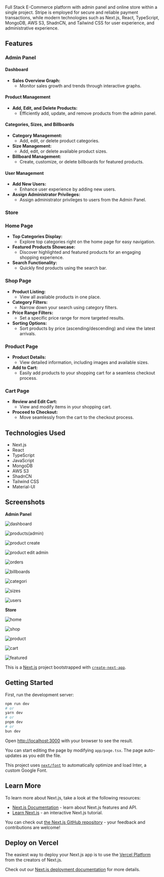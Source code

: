 Full Stack E-Commerce platform with admin panel and online store within a single project. Stripe is employed for secure and reliable payment transactions, while modern technologies such as Next.js, React, TypeScript, MongoDB, AWS S3, ShadnCN, and Tailwind CSS for user experience, and administrative experience.

## Features

### Admin Panel

#### Dashboard

- **Sales Overview Graph:**
  - Monitor sales growth and trends through interactive graphs.

#### Product Management

- **Add, Edit, and Delete Products:**
  - Efficiently add, update, and remove products from the admin panel.

#### Categories, Sizes, and Billboards

- **Category Management:**
  - Add, edit, or delete product categories.
- **Size Management:**
  - Add, edit, or delete available product sizes.
- **Billboard Management:**
  - Create, customize, or delete billboards for featured products.

#### User Management

- **Add New Users:**
  - Enhance user experience by adding new users.
- **Assign Administrator Privileges:**
  - Assign administrator privileges to users from the Admin Panel.
 
### Store

### Home Page

- **Top Categories Display:**
  - Explore top categories right on the home page for easy navigation.
- **Featured Products Showcase:**
  - Discover highlighted and featured products for an engaging shopping experience.
- **Search Functionality:**
  - Quickly find products using the search bar.

### Shop Page

- **Product Listing:**
  - View all available products in one place.
- **Category Filters:**
  - Narrow down your search using category filters.
- **Price Range Filters:**
  - Set a specific price range for more targeted results.
- **Sorting Options:**
  - Sort products by price (ascending/descending) and view the latest arrivals.
  
### Product Page

- **Product Details:**
  - View detailed information, including images and available sizes.
- **Add to Cart:**
  - Easily add products to your shopping cart for a seamless checkout process.

### Cart Page

- **Review and Edit Cart:**
  - View and modify items in your shopping cart.
- **Proceed to Checkout:**
  - Move seamlessly from the cart to the checkout process.
 

## Technologies Used
- Next.js
- React
- TypeScript
- JavaScript
- MongoDB
- AWS S3
- ShadnCN
- Tailwind CSS
- Material-UI


## Screenshots

**Admin Panel**

![dashboard](https://github.com/kemalkujovic/domaci_js/assets/107282806/b73aebd7-761d-47b5-b7e2-9363e0dc889b) 

![products(admin)](https://github.com/kemalkujovic/domaci_js/assets/107282806/436f1236-d307-4712-b192-a9aaba7cb1a2) 

![product create](https://github.com/kemalkujovic/domaci_js/assets/107282806/84a15b28-cf4d-46e1-a4d3-a33c189e764d) 

![product edit admin](https://github.com/kemalkujovic/domaci_js/assets/107282806/ada29504-1727-41bb-b9d1-ec7874981815)

![orders](https://github.com/kemalkujovic/domaci_js/assets/107282806/e2150672-6d22-47f2-ad87-0dfb147ccad6)

![billboards](https://github.com/kemalkujovic/domaci_js/assets/107282806/dd30b3bc-ec52-4c36-978e-02952304e1d5)

![categori](https://github.com/kemalkujovic/domaci_js/assets/107282806/fc6f9a74-79c6-4f89-aa5d-1bf10b0e1830)

![sizes](https://github.com/kemalkujovic/domaci_js/assets/107282806/3695c3b9-6730-4d63-8fc6-a0259511c4a4)

![users](https://github.com/kemalkujovic/domaci_js/assets/107282806/9c65db2a-1a08-43a7-bd96-323f5cd3472a)

**Store**

![home](https://github.com/kemalkujovic/domaci_js/assets/107282806/47730120-f708-4b9f-99ce-115cabb37a9e)

![shop](https://github.com/kemalkujovic/domaci_js/assets/107282806/3a033398-304f-40cd-8eb8-90c61037aa19)

![product](https://github.com/kemalkujovic/domaci_js/assets/107282806/4ba4e874-d2be-4c11-97be-7d81b7f97cee)

![cart](https://github.com/kemalkujovic/domaci_js/assets/107282806/83a83ee3-0923-456b-ae59-ab5855dbc5e4)

![featured](https://github.com/kemalkujovic/domaci_js/assets/107282806/ac52016f-0c1c-48fa-8ea4-a5796d0e6b59)


This is a [Next.js](https://nextjs.org/) project bootstrapped with [`create-next-app`](https://github.com/vercel/next.js/tree/canary/packages/create-next-app).

## Getting Started

First, run the development server:

```bash
npm run dev
# or
yarn dev
# or
pnpm dev
# or
bun dev
```

Open [http://localhost:3000](http://localhost:3000) with your browser to see the result.

You can start editing the page by modifying `app/page.tsx`. The page auto-updates as you edit the file.

This project uses [`next/font`](https://nextjs.org/docs/basic-features/font-optimization) to automatically optimize and load Inter, a custom Google Font.

## Learn More

To learn more about Next.js, take a look at the following resources:

- [Next.js Documentation](https://nextjs.org/docs) - learn about Next.js features and API.
- [Learn Next.js](https://nextjs.org/learn) - an interactive Next.js tutorial.

You can check out [the Next.js GitHub repository](https://github.com/vercel/next.js/) - your feedback and contributions are welcome!

## Deploy on Vercel

The easiest way to deploy your Next.js app is to use the [Vercel Platform](https://vercel.com/new?utm_medium=default-template&filter=next.js&utm_source=create-next-app&utm_campaign=create-next-app-readme) from the creators of Next.js.

Check out our [Next.js deployment documentation](https://nextjs.org/docs/deployment) for more details.
